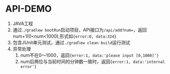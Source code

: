 # API-DEMO

1. JAVA工程
2. 通过`./gradlew bootRun`启动项目，API接口为`/api/add?num=`，返回num+1(0<num<1000),形式如`{error:0, data:324}`
3. 包含JUnit单元测试，通过`./gradlew clean build`运行测试
4. 异常处理
    1. num不在0～1000，返回`{error:1, data:'please input [0,1000]'}`
    2. num后两位与当前时间的分钟数一致时，返回`{error:1, data:'internal error'}`


